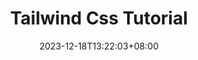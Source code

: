 ---
title: "Tailwind Css Tutorial"
description: 
date: 2023-12-18T13:22:03+08:00
image: 
math: 
license: 
hidden: false
comments: true
draft: true
---